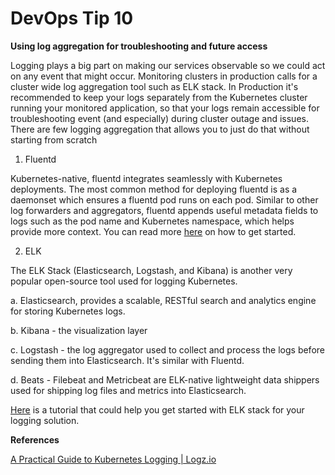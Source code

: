# DevOps Tip 10

**Using log aggregation for troubleshooting and future access**

Logging plays a big part on making our services observable so we could act on any event that might occur. Monitoring clusters in production calls for a cluster wide log aggregation tool such as ELK stack. In Production it's recommended to keep your logs separately from the Kubernetes cluster running your monitored application, so that your logs remain accessible for troubleshooting event (and especially) during cluster outage and issues.
There are few logging aggregation that allows you to just do that without starting from scratch

1. Fluentd

Kubernetes-native, fluentd integrates seamlessly with Kubernetes deployments. The most common method for deploying fluentd is as a daemonset which ensures a fluentd pod runs on each pod. Similar to other log forwarders and aggregators, fluentd appends useful metadata fields to logs such as the pod name and Kubernetes namespace, which helps provide more context. You can read more [here](https://docs.fluentd.org/) on how to get started.


2. ELK


The ELK Stack (Elasticsearch, Logstash, and Kibana) is another very popular open-source tool used for logging Kubernetes.


a. Elasticsearch, provides a scalable, RESTful search and analytics engine for storing Kubernetes logs.

b. Kibana - the visualization layer

c. Logstash - the log aggregator used to collect and process the logs before sending them into Elasticsearch. It's similar with Fluentd.

d. Beats - Filebeat and Metricbeat are ELK-native lightweight data shippers used for shipping log files and metrics into Elasticsearch.

[Here](https://www.magalix.com/blog/kubernetes-observability-log-aggregation-using-elk-stack) is a tutorial that could help you get started with ELK stack for your logging solution.

**References**

[A Practical Guide to Kubernetes Logging | Logz.io](https://logz.io/blog/a-practical-guide-to-kubernetes-logging/)